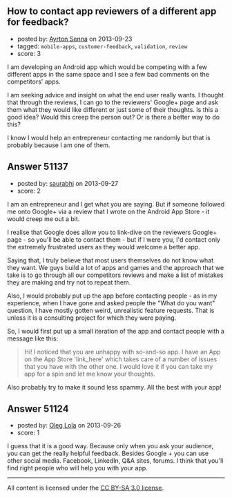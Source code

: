## How to contact app reviewers of a different app for feedback?

- posted by: [Ayrton Senna](https://stackexchange.com/users/-1/25054-ayrton-senna) on 2013-09-23
- tagged: `mobile-apps`, `customer-feedback`, `validation`, `review`
- score: 3

<p>I am developing an Android app which would be competing with a few different apps in the same space and I see a few bad comments on the competitors' apps. </p>

<p>I am seeking advice and insight on what the end user really wants. I thought that through the reviews, I can go to the reviewers' Google+ page and ask them what they would like different or just some of their thoughts. Is this a good idea? Would this creep the person out? Or is there a better way to do this? </p>

<p>I know I would help an entrepreneur contacting me randomly but that is probably because I am one of them. </p>



## Answer 51137

- posted by: [saurabhj](https://stackexchange.com/users/-1/17589-saurabhj) on 2013-09-27
- score: 2

<p>I am an entrepreneur and I get what you are saying. But if someone followed me onto Google+ via a review that I wrote on the Android App Store - it would creep me out a bit.</p>

<p>I realise that Google does allow you to link-dive on the reviewers Google+ page - so you'll be able to contact them - but if I were you, I'd contact only the extremely frustrated users as they would welcome a better app.</p>

<p>Saying that, I truly believe that most users themselves do not know what they want.
We guys build a lot of apps and games and the approach that we take is to go through all our competitors reviews and make a list of mistakes they are making and try not to repeat them.</p>

<p>Also, I would probably put up the app before contacting people - as in my experience, when I have gone and asked people the "What do you want" question, I have mostly gotten weird, unrealistic feature requests. That is unless it is a consulting project for which they were paying.</p>

<p>So, I would first put up a small iteration of the app and contact people with a message like this:</p>

<blockquote>
  <p>Hi! I noticed that you are unhappy with so-and-so app. I have an App on the App Store 'link_here' which takes care of a number of issues that you have with the other one. I would love it if you can take my app for a spin and let me know your thoughts.</p>
</blockquote>

<p>Also probably try to make it sound less spammy.
All the best with your app!</p>



## Answer 51124

- posted by: [Oleg Lola](https://stackexchange.com/users/-1/27495-oleg-lola) on 2013-09-26
- score: 1

<p>I guess that it is a good way. Because only when you ask your audience, you can get the really helpful feedback. Besides Google + you can use other social media. Facebook, LinkedIn, Q&amp;A sites, forums. I think that you'll find right people who will help you with your app.</p>




---

All content is licensed under the [CC BY-SA 3.0 license](https://creativecommons.org/licenses/by-sa/3.0/).
